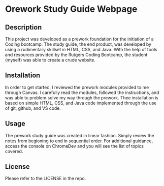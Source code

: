 # Orework Study Guide Webpage

## Description

This project was developed as a prework foundation for the initiation of a Coding bootcamp. The study guide, the end product, was developed by using a rudimentary skillset in HTML, CSS, and Java. With the help of tools and resources provided by the Rutgers Coding Bootcamp, the student (myself) was able to create a crude website.



## Installation

In order to get started, I reviewed the prework modules provided to me through Canvas. I carefully read the modules, followed the instructions, and was able to problem solve my way through the prework. Thee installation is based on simple HTML, CSS, and Java code implemented through the use of git, github, and VS code.

## Usage

The prework study guide was created in linear fashion. Simply review the notes from begioning to end in sequential order. For additional guidance, access the console on ChromeDev and you will see the list of topics covered. 


## License

Please refer to the LICENSE in the repo.



